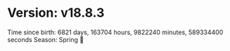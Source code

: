 # Version: v18.8.3
Time since birth: 6821 days, 163704 hours, 9822240 minutes, 589334400 seconds
Season: Spring 🌸
